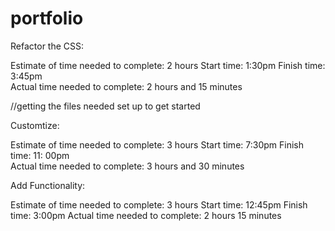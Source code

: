 # portfolio

Refactor the CSS:

Estimate of time needed to complete: 2 hours 
Start time: 1:30pm
Finish time: 3:45pm   
Actual time needed to complete: 2 hours and 15 minutes

//getting the files needed set up to get started


Customtize:

Estimate of time needed to complete: 3 hours 
Start time: 7:30pm
Finish time: 11: 00pm   
Actual time needed to complete: 3 hours and 30 minutes

Add Functionality:

Estimate of time needed to complete: 3 hours 
Start time: 12:45pm
Finish time: 3:00pm
Actual time needed to complete: 2 hours 15 minutes
